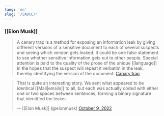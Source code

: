 ```yaml
---
lang: 'en'
slug: '/5A0CC7'
---
```


### [[Elon Musk]]

> A canary trap is a method for exposing an information leak by giving different versions of a sensitive document to each of several suspects and seeing which version gets leaked. It could be one false statement to see whether sensitive information gets out to other people. Special attention is paid to the quality of the prose of the unique [[language]] in the hopes that the suspect will repeat it verbatim in the leak, thereby identifying the version of the document. [Canary trap](https://en.wikipedia.org/wiki/Canary_trap)

> That is quite an interesting story. We sent what appeared to be identical [[Mail|emails]] to all, but each was actually coded with either one or two spaces between sentences, forming a binary signature that identified the leaker.
>
> -- [[Elon Musk]] (@elonmusk) [October 9, 2022](https://twitter.com/elonmusk/status/1579101966453858305?ref_src=twsrc%5Etfw)
